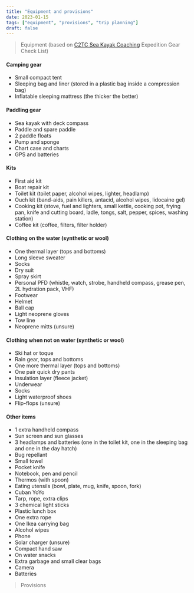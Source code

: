 ```yaml
---
title: "Equipment and provisions"
date: 2023-01-15
tags: ["equipment", "provisions", "trip planning"]
draft: false
---
```


> Equipment (based on [C2TC Sea Kayak Coaching](https://committed2thecore.com/) Expedition Gear Check List)

#### Camping gear

-   Small compact tent
-   Sleeping bag and liner (stored in a plastic bag inside a compression bag)
-   Inflatable sleeping mattress (the thicker the better)

#### Paddling gear

-   Sea kayak with deck compass
-   Paddle and spare paddle
-   2 paddle floats
-   Pump and sponge
-   Chart case and charts
-   GPS and batteries

#### Kits

-   First aid kit
-   Boat repair kit
-   Toilet kit (toilet paper, alcohol wipes, lighter, headlamp)
-   Ouch kit (band-aids, pain killers, antacid, alcohol wipes, lidocaine gel)
-   Cooking kit (stove, fuel and lighters, small kettle, cooking pot, frying pan, knife and cutting board, ladle, tongs, salt, pepper, spices, washing station)
-   Coffee kit (coffee, filters, filter holder)

#### Clothing on the water (synthetic or wool)

-   One thermal layer (tops and bottoms)
-   Long sleeve sweater
-   Socks
-   Dry suit
-   Spray skirt
-   Personal PFD (whistle, watch, strobe, handheld compass, grease pen, 2L hydration pack, VHF)
-   Footwear
-   Helmet
-   Ball cap
-   Light neoprene gloves
-   Tow line
-   Neoprene mitts (unsure)

#### Clothing when not on water (synthetic or wool)

-   Ski hat or toque
-   Rain gear, tops and bottoms
-   One more thermal layer (tops and bottoms)
-   One pair quick dry pants
-   Insulation layer (fleece jacket)
-   Underwear
-   Socks
-   Light waterproof shoes
-   Flip-flops (unsure)

#### Other items

-   1 extra handheld compass
-   Sun screen and sun glasses
-   3 headlamps and batteries (one in the toilet kit, one in the sleeping bag and one in the day hatch)
-   Bug repellant
-   Small towel
-   Pocket knife
-   Notebook, pen and pencil
-   Thermos (with spoon)
-   Eating utensils (bowl, plate, mug, knife, spoon, fork)
-   Cuban YoYo
-   Tarp, rope, extra clips
-   3 chemical light sticks
-   Plastic lunch box
-   One extra rope
-   One Ikea carrying bag
-   Alcohol wipes
-   Phone
-   Solar charger (unsure)
-   Compact hand saw
-   On water snacks
-   Extra garbage and small clear bags
-   Camera
-   Batteries

> Provisions
